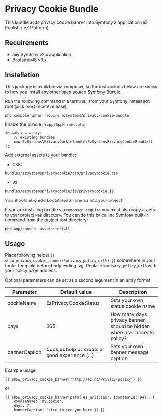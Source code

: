# Privacy Cookie Bundle

This bundle adds privacy cookie banner into Symfony 2 application (eZ Publish / eZ Platform).

## Requirements

- any Symfony v2.x application
- BootstrapJS v3.x

## Installation
This package is available via composer, so the instructions below are similar to how you install any other open source Symfony Bundle.

Run the following command in a terminal, from your Symfony installation root (pick most recent release):
```
php composer.phar require ezsystems/privacy-cookie-bundle
```

Enable the bundle in `app/AppKernel.php`:
```
$bundles = array(
    // existing bundles
    new EzSystems\PrivacyCookieBundle\EzSystemsPrivacyCookieBundle()
);
```

Add external assets to your bundle:

- CSS:
```
bundles/ezsystemsprivacycookie/css/privacycookie.css
```

- JS:
```
bundles/ezsystemsprivacycookie/js/privacycookie.js
```

You should also add BootstrapJS libraries into your project.

If you are installing bundle via `composer require` you must also copy assets to your project `web` directory. You can do this by calling Symfony built-in command from the project root directory:

```
php app/console assets:install
```

## Usage

Place following helper `{{ show_privacy_cookie_banner(%privacy_policy_url%) }}` somewhere in your footer template before body ending tag. Replace `%privacy_policy_url%` with your policy page address.

Optional parameters can be set as a second argument in an array format:

Parameter     | Default value                                  | Description
------------- | ---------------------------------------------- | -----------
cookieName    | EzPrivacyCookieStatus                          | Sets your own status cookie name
days          | 365                                            | How many days privacy banner should be hidden when user accepts policy?
bannerCaption | Cookies help us create a good experience (...) | Sets your own banner message caption

Example usage:

```
{{ show_privacy_cookie_banner('http://ez.no/Privacy-policy') }}
```

or

```
{{ show_privacy_cookie_banner(path('ez_urlalias', {contentId: 94}), {
    cookieName: 'myCookie',
    days: 7,
    bannerCaption: 'Nice to see you here'}) }}
```
